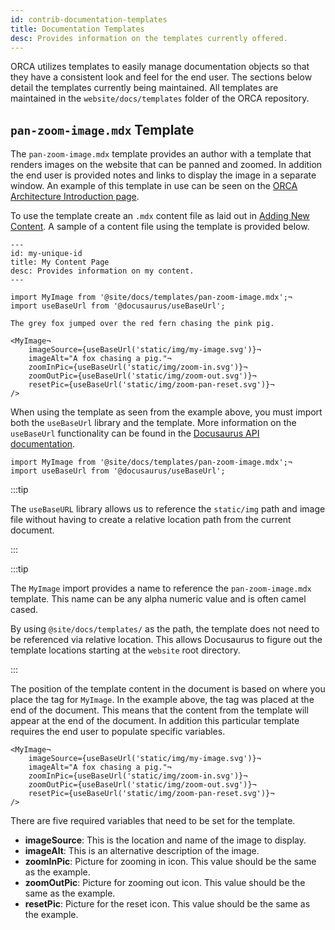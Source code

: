 ```yaml
---
id: contrib-documentation-templates
title: Documentation Templates
desc: Provides information on the templates currently offered.
---
```


ORCA utilizes templates to easily manage documentation objects so that they
have a consistent look and feel for the end user. The sections below detail
the templates currently being maintained. All templates are maintained in the
`website/docs/templates` folder of the ORCA repository.


## `pan-zoom-image.mdx` Template

The `pan-zoom-image.mdx` template provides an author with a template that renders
images on the website that can be panned and zoomed. In addition the end user is
provided notes and links to display the image in a separate window. An example
of this template in use can be seen on the [ORCA Architecture Introduction page](../../../about/architecture/architecture-intro.mdx).

To use the template create an `.mdx` content file as laid out in [Adding New Content](documentation-add-content.md).
A sample of a content file using the template is provided below.

```mdx
---
id: my-unique-id
title: My Content Page
desc: Provides information on my content.
---

import MyImage from '@site/docs/templates/pan-zoom-image.mdx';¬
import useBaseUrl from '@docusaurus/useBaseUrl';

The grey fox jumped over the red fern chasing the pink pig.

<MyImage¬
    imageSource={useBaseUrl('static/img/my-image.svg')}¬
    imageAlt="A fox chasing a pig."¬
    zoomInPic={useBaseUrl('static/img/zoom-in.svg')}¬
    zoomOutPic={useBaseUrl('static/img/zoom-out.svg')}¬
    resetPic={useBaseUrl('static/img/zoom-pan-reset.svg')}¬
/>
```

When using the template as seen from the example above, you must import both the
`useBaseUrl` library and the template. More information on the `useBaseUrl`
functionality can be found in the [Docusaurus API documentation](https://v2.docusaurus.io/docs/docusaurus-core#usebaseurl).

```mdx
import MyImage from '@site/docs/templates/pan-zoom-image.mdx';¬
import useBaseUrl from '@docusaurus/useBaseUrl';
```

:::tip

The `useBaseURL` library allows us to reference the `static/img` path and image
file without having to create a relative location path from the current document.

:::

:::tip

The `MyImage` import provides a name to reference the `pan-zoom-image.mdx` template.
This name can be any alpha numeric value and is often camel cased.

By using `@site/docs/templates/` as the path, the template does not need to be
referenced via relative location. This allows Docusaurus to figure out the template
locations starting at the `website` root directory.

:::

The position of the template content in the document is based on where you place
the tag for `MyImage`. In the example above, the tag was placed at the end of the
document. This means that the content from the template will appear at the end of
the document. In addition this particular template requires the end user to
populate specific variables.

```mdx
<MyImage¬
    imageSource={useBaseUrl('static/img/my-image.svg')}¬
    imageAlt="A fox chasing a pig."¬
    zoomInPic={useBaseUrl('static/img/zoom-in.svg')}¬
    zoomOutPic={useBaseUrl('static/img/zoom-out.svg')}¬
    resetPic={useBaseUrl('static/img/zoom-pan-reset.svg')}¬
/>
```

There are five required variables that need to be set for the template.

- **imageSource**: This is the location and name of the image to display.
- **imageAlt**: This is an alternative description of the image.
- **zoomInPic**: Picture for zooming in icon. This value should be the same as the example.
- **zoomOutPic**: Picture for zooming out icon. This value should be the same as the example.
- **resetPic**: Picture for the reset icon. This value should be the same as the example.
